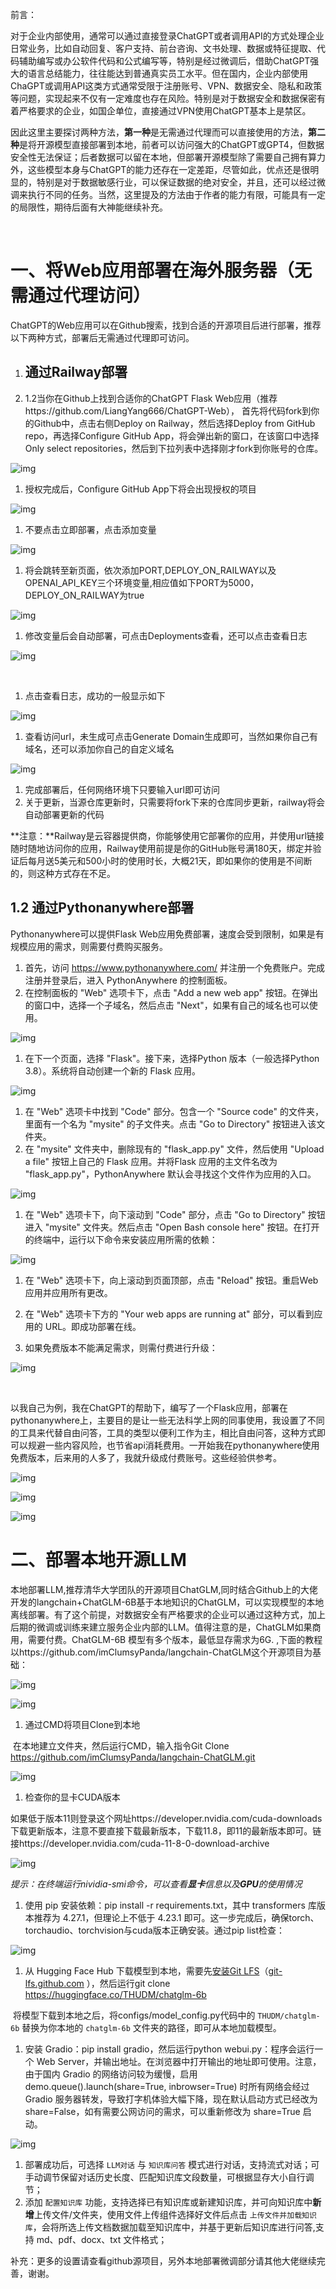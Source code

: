  

前言：

​      对于企业内部使用，通常可以通过直接登录ChatGPT或者调用API的方式处理企业日常业务，比如自动回复、客户支持、前台咨询、文书处理、数据或特征提取、代码辅助编写或办公软件代码和公式编写等，特别是经过微调后，借助ChatGPT强大的语言总结能力，往往能达到普通真实员工水平。但在国内，企业内部使用ChaGPT或调用API这类方式通常受限于注册账号、VPN、数据安全、隐私和政策等问题，实现起来不仅有一定难度也存在风险。特别是对于数据安全和数据保密有着严格要求的企业，如国企单位，直接通过VPN使用ChatGPT基本上是禁区。

​      因此这里主要探讨两种方法，**第一种**是无需通过代理而可以直接使用的方法，**第二种**是将开源模型直接部署到本地，前者可以访问强大的ChatGPT或GPT4，但数据安全性无法保证；后者数据可以留在本地，但部署开源模型除了需要自己拥有算力外，这些模型本身与ChatGPT的能力还存在一定差距，尽管如此，优点还是很明显的，特别是对于数据敏感行业，可以保证数据的绝对安全，并且，还可以经过微调来执行不同的任务。当然，这里提及的方法由于作者的能力有限，可能具有一定的局限性，期待后面有大神能继续补充。

​     

# 一、将Web应用部署在海外服务器（无需通过代理访问）

ChatGPT的Web应用可以在Github搜索，找到合适的开源项目后进行部署，推荐以下两种方式，部署后无需通过代理即可访问。

1. ## 通过Railway部署

1. 1.2当你在Github上找到合适你的ChatGPT Flask Web应用（推荐https://github.com/LiangYang666/ChatGPT-Web）， 首先将代码fork到你的Github中，点击右侧Deploy on Railway，然后选择Deploy from GitHub repo，再选择Configure GitHub App，将会弹出新的窗口，在该窗口中选择Only select repositories，然后到下拉列表中选择刚才fork到你账号的仓库。

![img](images/(null)-20230514234600584.(null))

1. [ ](https://user-images.githubusercontent.com/38237931/228179892-340ab8e5-dc20-4365-80bb-8ecc2568a4a8.png)授权完成后，Configure GitHub App下将会出现授权的项目

![img](images/(null)-20230514234600089.(null))

1. 不要点击立即部署，点击添加变量 [      ](https://user-images.githubusercontent.com/38237931/228181839-c7fd4404-69ca-4800-bd43-ae1926e82650.png)

![img](images/(null)-20230514234600608.(null))

1. 将会跳转至新页面，依次添加PORT,DEPLOY_ON_RAILWAY以及OPENAI_API_KEY三个环境变量,相应值如下PORT为5000，DEPLOY_ON_RAILWAY为true [      ](https://user-images.githubusercontent.com/38237931/228186399-c2a1a802-7394-4c54-8148-057284e047b2.png)

![img](images/(null)-20230514234559963.(null))

1. 修改变量后会自动部署，可点击Deployments查看，还可以点击查看日志

![img](images/(null)-20230514234600107.(null))

​      [      ](https://user-images.githubusercontent.com/38237931/228187234-4a2b7003-e747-4a50-80fd-36a6f9c5deff.png)

1. 点击查看日志，成功的一般显示如下      [      ](https://user-images.githubusercontent.com/38237931/228150419-47ea9ffd-2f8d-4851-a5bd-ed9c3d49b28d.png)

![img](images/(null)-20230514234600769.(null))

1. 查看访问url，未生成可点击Generate Domain生成即可，当然如果你自己有域名，还可以添加你自己的自定义域名      [      ](https://user-images.githubusercontent.com/38237931/228151149-ab46e0cf-1936-4e9a-860a-4d82f70185d8.png)

![img](images/(null)-20230514234600793.(null))

1. 完成部署后，任何网络环境下只要输入url即可访问 
2. 关于更新，当源仓库更新时，只需要将fork下来的仓库同步更新，railway将会自动部署更新的代码

**注意：**Railway是云容器提供商，你能够使用它部署你的应用，并使用url链接随时随地访问你的应用，Railway使用前提是你的GitHub账号满180天，绑定并验证后每月送5美元和500小时的使用时长，大概21天，即如果你的使用是不间断的，则这种方式存在不足。

## 1.2 通过Pythonanywhere部署

Pythonanywhere可以提供Flask Web应用免费部署，速度会受到限制，如果是有规模应用的需求，则需要付费购买服务。

1. 首先，访问 https://www.pythonanywhere.com/ 并注册一个免费账户。完成注册并登录后，进入 PythonAnywhere 的控制面板。
2. 在控制面板的 "Web" 选项卡下，点击 "Add a new web app" 按钮。在弹出的窗口中，选择一个子域名，然后点击 "Next"，如果有自己的域名也可以使用。

![img](images/(null)-20230514234600335.(null))

1. 在下一个页面，选择 "Flask"。接下来，选择Python 版本（一般选择Python 3.8）。系统将自动创建一个新的 Flask 应用。

![img](images/(null)-20230514234600219.(null))

1. 在 "Web" 选项卡中找到 "Code" 部分。包含一个 "Source code" 的文件夹，里面有一个名为 "mysite" 的子文件夹。点击 "Go to Directory" 按钮进入该文件夹。
2. 在 "mysite" 文件夹中，删除现有的 "flask_app.py" 文件，然后使用 "Upload a file" 按钮上自己的 Flask 应用。并将Flask 应用的主文件名改为 "flask_app.py"，PythonAnywhere 默认会寻找这个文件作为应用的入口。

![img](images/(null)-20230514234600401.(null))

1. 在 "Web" 选项卡下，向下滚动到 "Code" 部分，点击 "Go to  Directory" 按钮进入 "mysite" 文件夹。然后点击 "Open Bash console here" 按钮。在打开的终端中，运行以下命令来安装应用所需的依赖：

 

![img](images/(null)-20230514234600477.(null))

1. 在 "Web" 选项卡下，向上滚动到页面顶部，点击 "Reload" 按钮。重启Web 应用并应用所有更改。

1. 在 "Web" 选项卡下方的 "Your web apps are running at" 部分，可以看到应用的 URL。即成功部署在线。
2. 如果免费版本不能满足需求，则需付费进行升级：

![img](images/(null)-20230514234600790.(null))

​            

以我自己为例，我在ChatGPT的帮助下，编写了一个Flask应用，部署在pythonanywhere上，主要目的是让一些无法科学上网的同事使用，我设置了不同的工具来代替自由问答，工具的类型以便利工作为主，相比自由问答，这种方式即可以规避一些内容风险，也节省api消耗费用。一开始我在pythonanywhere使用免费版本，后来用的人多了，我就升级成付费账号。这些经验供参考。

![img](images/(null)-20230514234600717.(null))

![img](images/(null)-20230514234600796.(null))

![img](images/(null)-20230514234600901.(null))

# 二、部署本地开源LLM

​     本地部署LLM,推荐清华大学团队的开源项目ChatGLM,同时结合Github上的大佬开发的langchain+ChatGLM-6B基于本地知识的ChatGLM，可以实现模型的本地离线部署。有了这个前提，对数据安全有严格要求的企业可以通过这种方式，加上后期的微调或训练来建立服务企业内部的LLM。值得注意的是，ChatGLM如果商用，需要付费。ChatGLM-6B 模型有多个版本，最低显存需求为6G. ,下面的教程以https://github.com/imClumsyPanda/langchain-ChatGLM这个开源项目为基础：

![img](images/(null)-20230514234600875.(null))

 

![img](images/(null)-20230514234601250.(null))

1. 通过CMD将项目Clone到本地

​     在本地建立文件夹，然后运行CMD，输入指令Git Clone https://github.com/imClumsyPanda/langchain-ChatGLM.git

![img](images/(null)-20230514234601060.(null))

1. 检查你的显卡CUDA版本

​     如果低于版本11则登录这个网址https://developer.nvidia.com/cuda-downloads下载更新版本，注意不要直接下载最新版本，下载11.8，即11的最新版本即可。链接https://developer.nvidia.com/cuda-11-8-0-download-archive

![img](images/(null)-20230514234601204.(null))

  *提示：在终端运行nividia-smi命令，可以查看**显卡**信息以及**GPU**的使用情况*

1. 使用 pip 安装依赖：pip install -r requirements.txt，其中 transformers 库版本推荐为 4.27.1，但理论上不低于 4.23.1 即可。这一步完成后，确保torch、torchaudio、torchvision与cuda版本正确安装。通过pip list检查：

![img](images/(null)-20230514234601008.(null))

1. 从 Hugging Face Hub 下载模型到本地，需要先[安装Git LFS](https://docs.github.com/zh/repositories/working-with-files/managing-large-files/installing-git-large-file-storage)（[git-lfs.github.com](https://git-lfs.github.com/) ），然后运行git clone https://huggingface.co/THUDM/chatglm-6b

​    将模型下载到本地之后，将configs/model_config.py代码中的 `THUDM/chatglm-6b` 替换为你本地的 `chatglm-6b` 文件夹的路径，即可从本地加载模型。

1. 安装 Gradio：pip install gradio，然后运行python webui.py：程序会运行一个 Web Server，并输出地址。在浏览器中打开输出的地址即可使用。注意，由于国内 Gradio 的网络访问较为缓慢，启用 demo.queue().launch(share=True, inbrowser=True) 时所有网络会经过 Gradio 服务器转发，导致打字机体验大幅下降，现在默认启动方式已经改为 share=False，如有需要公网访问的需求，可以重新修改为 share=True 启动。

![img](images/(null)-20230514234601055.(null))

1. 部署成功后，可选择 `LLM对话` 与 `知识库问答` 模式进行对话，支持流式对话；可手动调节保留对话历史长度、匹配知识库文段数量，可根据显存大小自行调节；
2. 添加 `配置知识库` 功能，支持选择已有知识库或新建知识库，并可向知识库中**新增**上传文件/文件夹，使用文件上传组件选择好文件后点击 `上传文件并加载知识库`，会将所选上传文档数据加载至知识库中，并基于更新后知识库进行问答,支持 md、pdf、docx、txt 文件格式；

补充：更多的设置请查看github源项目，另外本地部署微调部分请其他大佬继续完善，谢谢。
